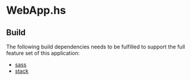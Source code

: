 # WebApp.hs

## Build

The following build dependencies needs to be fulfilled to support the full feature set of this application:

- [sass](https://sass-lang.com/install)
- [stack](https://www.haskellstack.org)
